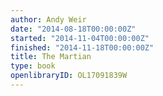 ```yaml
---
author: Andy Weir
date: "2014-08-18T00:00:00Z"
started: "2014-11-04T00:00:00Z"
finished: "2014-11-18T00:00:00Z"
title: The Martian
type: book
openlibraryID: OL17091839W
---
```

